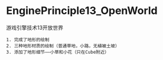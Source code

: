 # EnginePrinciple13_OpenWorld
 游戏引擎技术13开放世界
```
1. 完成了地形的绘制
2. 三种地形材质的绘制（普通草地，小路，无植被土坡）
3. 添加了地形细节——小草和小花（只在Cube附近）
